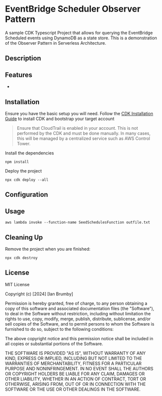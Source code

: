 # EventBridge Scheduler Observer Pattern

A sample CDK Typescript Project that allows for querying the EventBridge Scheduled events using DynamoDB as a state store.
This is a demonstration of the Observer Pattern in Serverless Architecture.

## Description


## Features

- 

## Installation

Ensure you have the basic setup you will need. Follow the [CDK Installation Guide](https://docs.aws.amazon.com/cdk/v2/guide/getting_started.html) to install CDK and bootstrap your target account

> Ensure that CloudTrail is enabled in your account. This is not performed by the CDK and must be done manually. In many cases, this will be managed by a centralized service such as AWS Control Tower.

Install the dependencies
```
npm install
```

Deploy the project
```
npx cdk deploy --all
```

## Configuration

## Usage

```
aws lambda invoke --function-name SeedSchedulesFunction outfile.txt
```

## Cleaning Up

Remove the project when you are finished:
```
npx cdk destroy
```

## License

MIT License

Copyright (c) [2024] [Ian Brumby]

Permission is hereby granted, free of charge, to any person obtaining a copy
of this software and associated documentation files (the "Software"), to deal
in the Software without restriction, including without limitation the rights
to use, copy, modify, merge, publish, distribute, sublicense, and/or sell
copies of the Software, and to permit persons to whom the Software is
furnished to do so, subject to the following conditions:

The above copyright notice and this permission notice shall be included in all
copies or substantial portions of the Software.

THE SOFTWARE IS PROVIDED "AS IS", WITHOUT WARRANTY OF ANY KIND, EXPRESS OR
IMPLIED, INCLUDING BUT NOT LIMITED TO THE WARRANTIES OF MERCHANTABILITY,
FITNESS FOR A PARTICULAR PURPOSE AND NONINFRINGEMENT. IN NO EVENT SHALL THE
AUTHORS OR COPYRIGHT HOLDERS BE LIABLE FOR ANY CLAIM, DAMAGES OR OTHER
LIABILITY, WHETHER IN AN ACTION OF CONTRACT, TORT OR OTHERWISE, ARISING FROM,
OUT OF OR IN CONNECTION WITH THE SOFTWARE OR THE USE OR OTHER DEALINGS IN THE
SOFTWARE.

